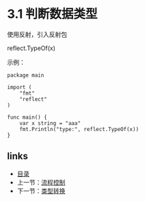 # **3.1 判断数据类型**

使用反射，引入反射包

reflect.TypeOf(x)

示例：



```
package main

import (
    "fmt"
    "reflect"
)

func main() {
    var x string = "aaa"
    fmt.Println("type:", reflect.TypeOf(x))
}
```

## links

- [目录](https://github.com/guyan0319/golang_development_notes/blob/master/zh/preface.md)
- 上一节：[流程控制](https://github.com/guyan0319/golang_development_notes/blob/master/zh/2.7.md)
- 下一节：[类型转换](https://github.com/guyan0319/golang_development_notes/blob/master/zh/3.2.md)

